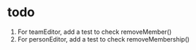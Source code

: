 # todo

1. For teamEditor, add a test to check removeMember()
2. For personEditor, add a test to check removeMembership()
